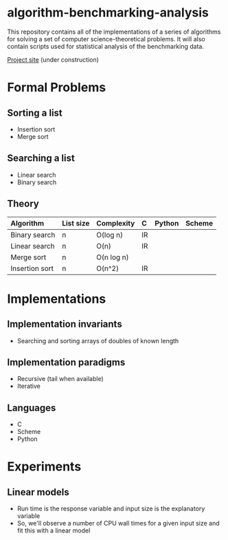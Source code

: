 # algorithm-benchmarking-analysis
This repository contains all of the implementations of a series of algorithms
for solving a set of computer science-theoretical problems. It will also
contain scripts used for statistical analysis of the benchmarking data.

[Project site](http://kraemerd17.github.io/algorithm-benchmarking-analysis) (under construction)


# Formal Problems

## Sorting a list

* Insertion sort
* Merge sort

## Searching a list

* Linear search
* Binary search

## Theory

| Algorithm | List size | Complexity | C | Python | Scheme |
|:----------|:----------|:-----------|:--|:-------|:-------|
| Binary search | n | O(log n) | IR | | |
| Linear search | n | O(n) | IR | | |
| Merge sort | n | O(n log n) | | | |
| Insertion sort | n | O(n^2) | IR | | |

# Implementations

## Implementation invariants

* Searching and sorting arrays of doubles of known length

## Implementation paradigms

* Recursive (tail when available)
* Iterative 

## Languages

* C
* Scheme
* Python

# Experiments

## Linear models

* Run time is the response variable and input size is the explanatory variable
* So, we'll observe a number of CPU wall times for a given input size and fit this with a linear model
